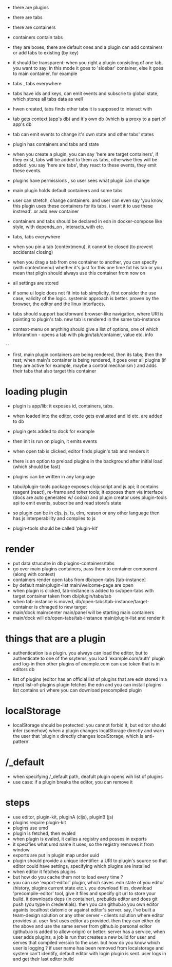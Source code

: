 
* there are plugins
* there are tabs
* there are containers

* containers contain tabs
* they are boxes, there are default ones and a plugin can add containers or add tabs to existing (by key)
* it should be transparent: when you right a plugin consisting of one tab, you want to say: in this mode it goes to 'sidebar' container, else it goes to main container, for example

* tabs , tabs everywhere
* tabs have ids and keys, can emit events and subscrie to global state, which stores all tabs data as well
* hwen created, tabs finds other tabs it is supposed to interact with
* tab gets context (app's db) and it's own db (which is a proxy to a part of app's db
* tab can emit events to change it's own state and other tabs' states

* plugin has containers and tabs and state
* when you create  a plugin, you can say 'here are target containers', if they exist, tabs will be added to them as tabs,
otherwise they will be added. you say 'here are tabs', they react to these events, they emit these events.
* plugins have permissions , so user sees what plugin can change

* main plugin holds default containers and some tabs

* user can stretch, change containers. and user can even say  'you know, this plugin uses these containers for its tabs. i want it to use these instread'. or add new container

* containers and tabs should be declared in edn in docker-compose like style, with depends_on , interacts_with etc.

* tabs, tabs everywhere

* when you pin a tab (contextmenu), it cannot be closed (to prevent accidental closing)
* when you drag a tab from one container to another, you can specify (with contextmenu) whether it's just for this one time fot his tab or you mean that pligin should always use this container from now on

* all settings are stored


* if some ui logic does not fit into tab simplicity, first consider the use case, validity of the logic. systemic approach is better. proven by the browser, the editor and the linux interfaces.

* tabs should support backforward browser-like navigation, where URI is pointing to plugin's tab. new tab is rendered in the same tab-instance

* context-menu on anything should give a list of options, one of which inforamtion - opens a tab with plugin/tab/container, value etc. info

--

* first, main plugin containers are being rendered, then its tabs; then the rest; when main's container is being rendered, it goes 
over all plugins (if they are active for example, maybe a control mechanism ) and adds their tabs that also target this container

# loading plugin 
* plugin is app/lib: it exposes id, containers, tabs.
* when loaded into the editor, code gets evaluated and id etc. are added to db
* plugin gets added to dock for example
* then init is run on plugin, it emits events
* when open tab is clicked, editor finds plugin's tab and renders it
* there is an option to preload plugins in the background after initial load (which should be fast)


* plugins can be written in any language
* tabui/plugin-tools package exposes clojuscript and js api; it contains reagent (react), re-frame and toher tools;
  it exposes them via interface (docs are auto generated w/ codox) and plugin creator uses plugin-tools api to emit events, subscribe and read store's state
* so plugin can be in cljs, js, ts, elm, reason or any other language then has js interperability and compiles to js
* plugin-tools should be called 'plugin-kit'


# render

* put data strucutre in db plugins-containers/tabs
* go over main plugins containers, pass them to container component (along with context)
* containers render open tabs from db/open-tabs [tab-instance]
* by default main/plugin-list main/welcome-page are open
* when plugin is clicked, tab-instance is added to sv/open-tabs with target container taken from db/plugin/tabs/tab 
* when tab-instance is moved, db/open-tabs/tab-instance/target-container is chnaged to new target
* main/dock main/center main/panel will be starting main containers
* main/dock will  db/open-tabs/tab-instance main/plugin-list and render it

# things that are a plugin

* authentication is a plugin. you always can load the editor, but to authenticate to one of the ssytems, you load 'example.com/auth' plugin and log-in
  then other plugins of example.com can use token that is in editors db

* list of plugins (editor has an official list of plugins that are edn stored in a repo)
  list-of-plugins plugin fetches the edn and you can install plugins.
  list contains uri where you can download precompiled plugin

# localStorage

* localStorage should be protected: you cannot forbid it, but editor should infer (somehow) when a plugin changes localStorage directly and warn the user that
  'plugin x directly changes localStorage, which is anti-pattern' 


# /_default

* when specifying /_default path, deafult plugin opens wih list of plugins
* use case: if a plugin breaks the editor, you can remove it


# steps

* use editor, plugin-kit, pluginA (cljs), pluginB (js) 
* plugins require plugin-kit
* plugins use umd 
* plugin is fetched, then evaled
* when plugin is evaled, it calles a registry and posses in exports
* it specifies what umd name it uses, so the registry removes it from window
* exports are put in plugin map under uuid
* plugin should provide a unique identifier: a URI to plugin's source
  so that editor could have settings, specifying which plugins are installed
* when editor it fetches plugins
* but how do you cache them not to load every time ?
* you can use 'export-editor' plugin, which saves .edn state of you editor (history, plugins current state etc.).
  you download files, download 'precompile-editor' tool, give it files and specify git url to store your build.
  it downloads deps (in container), prebuilds editor and does git push (you type in credentials).
  then you can github.io you own editor againts localhost datomic or against editor's server.
  say, i've built a team-design solution or any other server - clients solution where editor provides ui.
  user first uses editor as provided. then they can either do the above and use the same server from github.io personal editor (github.io is added to allow-origin)
  or better: server has a service, when user adds plugins, a job is run that creates a new build for user and serves that compiled version to the user.
  but how do you know which user is logging ? if user name has been removed from localstorage and system can't identify, default editor with login plugin is sent.
  user logs in and get their last editor build
  
